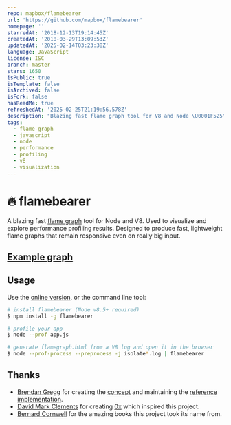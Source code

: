 ```yaml
---
repo: mapbox/flamebearer
url: 'https://github.com/mapbox/flamebearer'
homepage: ''
starredAt: '2018-12-13T19:14:45Z'
createdAt: '2018-03-29T13:09:53Z'
updatedAt: '2025-02-14T03:23:38Z'
language: JavaScript
license: ISC
branch: master
stars: 1650
isPublic: true
isTemplate: false
isArchived: false
isFork: false
hasReadMe: true
refreshedAt: '2025-02-25T21:19:56.578Z'
description: "Blazing fast flame graph tool for V8 and Node \U0001F525"
tags:
  - flame-graph
  - javascript
  - node
  - performance
  - profiling
  - v8
  - visualization
---
```


# 🔥 flamebearer

A blazing fast [flame graph](http://www.brendangregg.com/flamegraphs.html) tool for Node and V8.
Used to visualize and explore performance profiling results.
Designed to produce fast, lightweight flame graphs that remain responsive even on really big input.

## [Example graph](https://mapbox.github.io/flamebearer/examples/rollup.html)

## Usage

Use the [online version](https://mapbox.github.io/flamebearer/), or the command line tool:

```bash
# install flamebearer (Node v8.5+ required)
$ npm install -g flamebearer

# profile your app
$ node --prof app.js

# generate flamegraph.html from a V8 log and open it in the browser
$ node --prof-process --preprocess -j isolate*.log | flamebearer
```

## Thanks

- [Brendan Gregg](http://brendangregg.com/) for creating the [concept](https://queue.acm.org/detail.cfm?id=2927301) and maintaining the [reference implementation](http://brendangregg.com/flamegraphs.html).
- [David Mark Clements](https://github.com/davidmarkclements) for creating [0x](https://github.com/davidmarkclements/0x) which inspired this project.
- [Bernard Cornwell](http://www.bernardcornwell.net/books/) for the amazing books this project took its name from.
